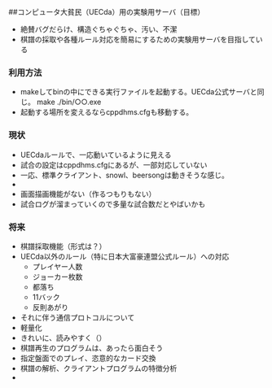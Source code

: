##コンピュータ大貧民（UECda）用の実験用サーバ（目標）
* 絶賛バグだらけ、構造ぐちゃぐちゃ、汚い、不潔
* 棋譜の採取や各種ルール対応を簡易にするための実験用サーバを目指している

### 利用方法
* makeしてbinの中にできる実行ファイルを起動する。UECda公式サーバと同じ。
    make
    ./bin/○○.exe
* 起動する場所を変えるならcppdhms.cfgも移動する。

### 現状
* UECdaルールで、一応動いているように見える
* 試合の設定はcppdhms.cfgにあるが、一部対応していない
* 一応、標準クライアント、snowl、beersongは動きそうな感じ。
* 
* 画面描画機能がない（作るつもりもない）
* 試合ログが溜まっていくので多量な試合数だとやばいかも

### 将来
* 棋譜採取機能（形式は？）
* UECda以外のルール（特に日本大富豪連盟公式ルール）への対応
	* プレイヤー人数
	* ジョーカー枚数
	* 都落ち
	* 11バック
	* 反則あがり
* それに伴う通信プロトコルについて
* 軽量化
* きれいに、読みやすく（）
* 棋譜再生のプログラムは、あったら面白そう
* 指定盤面でのプレイ、恣意的なカード交換
* 棋譜の解析、クライアントプログラムの特徴分析
* 